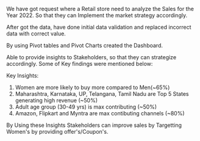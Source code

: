 We have got request where a Retail store need to analyze the Sales for the Year 2022. So that they can Implement the market strategy accordingly.

After got the data, have done initial data validation and replaced incorrect data with correct value.

By using Pivot tables and Pivot Charts created the Dashboard.

Able to provide insights to Stakeholders, so that they can strategize accordingly. Some of Key findings were mentioned below:

Key Insights:
1) Women are more likely to buy more compared to Men(~65%)
2) Maharashtra, Karnataka, UP, Telangana, Tamil Nadu are Top 5 States generating high revenue (~50%)
3) Adult age group (30-49 yrs) is max contributing (~50%)
4) Amazon, Flipkart and Myntra are max contibuting channels (~80%)

By Using these Insights Stakeholders can improve sales by Targetting Women's by providing offer's/Coupon's.
